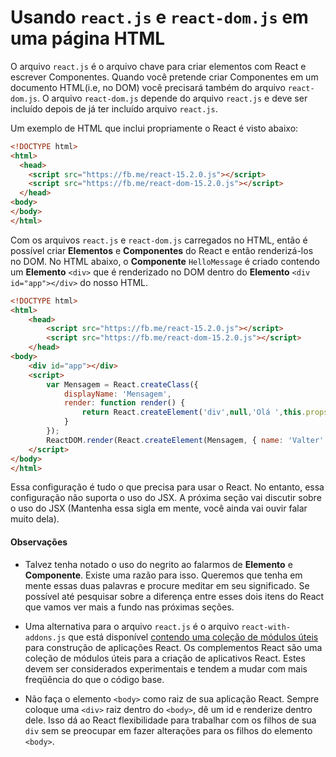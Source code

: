 # Usando `react.js` e `react-dom.js` em uma página HTML

O arquivo `react.js` é o arquivo chave para criar elementos com React e escrever Componentes. Quando você pretende criar Componentes em um documento HTML(i.e, no DOM) você precisará também do arquivo `react-dom.js`. O arquivo `react-dom.js` depende do
arquivo `react.js` e deve ser incluído depois de já ter incluído arquivo `react.js`.

Um exemplo de HTML que inclui propriamente o React é visto abaixo:

```html
<!DOCTYPE html>
<html>
  <head>
    <script src="https://fb.me/react-15.2.0.js"></script>
    <script src="https://fb.me/react-dom-15.2.0.js"></script>
  </head>
<body>
</body>
</html>
```

Com os arquivos `react.js` e `react-dom.js` carregados no HTML, então é possível criar **Elementos** e **Componentes** do React e então renderizá-los no DOM. No HTML abaixo, o **Componente** `HelloMessage` é criado contendo um **Elemento** `<div>` que é renderizado no DOM dentro do **Elemento**  `<div id="app"></div>` do nosso HTML.

```html
<!DOCTYPE html>
<html>
    <head>
        <script src="https://fb.me/react-15.2.0.js"></script>
        <script src="https://fb.me/react-dom-15.2.0.js"></script>
    </head>
<body>
    <div id="app"></div>
    <script>
        var Mensagem = React.createClass({
            displayName: 'Mensagem',
            render: function render() {
                return React.createElement('div',null,'Olá ',this.props.name);
            }
        });
        ReactDOM.render(React.createElement(Mensagem, { name: 'Valter' }), document.getElementById('app'));
    </script>
</body>
</html>
```

Essa configuração é tudo o que precisa para usar o React. No entanto, essa configuração não suporta o uso do JSX. A próxima seção vai discutir sobre o uso do JSX (Mantenha essa sigla em mente, você ainda vai ouvir falar muito dela).

#### Observações

* Talvez tenha notado o uso do negrito ao falarmos de **Elemento** e **Componente**. Existe uma razão para isso. Queremos que tenha em mente essas duas palavras e procure meditar em seu significado. Se possível até pesquisar sobre a diferença entre esses dois itens do React que vamos ver mais a fundo nas próximas seções.

* Uma alternativa para o arquivo `react.js` é o arquivo `react-with-addons.js` que está disponível [contendo uma coleção de módulos úteis](https://facebook.github.io/react/docs/addons.html) para construção de aplicações React. Os complementos React são uma coleção de módulos úteis para a criação de aplicativos React. Estes devem ser considerados experimentais e tendem a mudar com mais freqüência do que o código base.

* Não faça o elemento `<body>` como raiz de sua aplicação React. Sempre coloque uma `<div>` raiz dentro do `<body>`, dê um id e renderize dentro dele. Isso dá ao React flexibilidade para trabalhar com os filhos de sua `div` sem se preocupar em fazer alterações para os filhos do elemento `<body>`.


